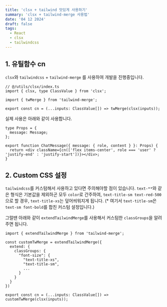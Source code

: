 ```yaml
---
title: 'clsx + tailwind 맛있게 사용하기'
summary: 'clsx + tailwind-merge 사용법'
date: '04 12 2024'
draft: false
tags:
  - React
  - clsx
  - tailwindcss
---
```


## 1. 유틸함수 cn

`clsx`와 `tailwindcss` + `tailwind-merge` 를 사용하여 개발을 진행중입니다.

```tsx
// @/utils/clsx/index.ts
import { clsx, type ClassValue } from 'clsx';

import { twMerge } from 'tailwind-merge';

export const cn = (...inputs: ClassValue[]) => twMerge(clsx(inputs));
```

실제 사용은 아래와 같이 사용합니다.

```tsx
type Props = {
  message: Message;
};

export function ChatMessage({ message: { role, content } }: Props) {
  return <div className={cn(['flex items-center', role === 'user' ? 'justify-end' : 'justify-start'])}></div>;
}
```

## 2. Custom CSS 설정

`tailwindcss`를 커스텀해서 사용하고 있다면 주의해야할 점이 있습니다.
`text-**`와 같은 형식은 기본값을 제외하곤 모두 `color`로 간주하여,
`text-title-sm text-red-500`으로 할 경우, `text-title-xs`는 덮어씌워지게 됩니다.
(\* 여기서 `text-title-sm`은 `text-sm font-bold`를 합친 커스텀 설정입니다.)

그럴땐 아래와 같이 `extendTailwindMerge`를 사용해서 커스텀한 `classGroups`을 알려주면 됩니다.

```tsx
import { extendTailwindMerge } from 'tailwind-merge';

const customTwMerge = extendTailwindMerge({
  extend: {
    classGroups: {
      "font-size": {
        "text-title-xs",
        "text-title-sm",
        ...
      }
    }
  }
})

export const cn = (...inputs: ClassValue[]) => customTwMerge(clsx(inputs));
```
